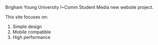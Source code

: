 Brigham Young University I~Comm Student Media new website project.

This site focuses on:

1. Simple design
2. Mobile compatible
3. High performance